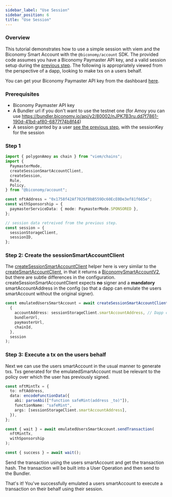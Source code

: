 ```yaml
---
sidebar_label: "Use Session"
sidebar_position: 6
title: "Use Session"
---
```


### Overview

This tutorial demonstrates how to use a simple session with viem and the Biconomy Smart Account with the `@biconomy/account` SDK. The provided code assumes you have a Biconomy Paymaster API key, and a valid session setup during the [previous step](./createSession). The following is appropriately viewed from the perspective of a dapp, looking to make txs on a users behalf.

You can get your Biconomy Paymaster API key from the dashboard [here](https://dashboard.biconomy.io/).

### Prerequisites

- Biconomy Paymaster API key
- A Bundler url if you don't want to use the testnet one (for Amoy you can use https://bundler.biconomy.io/api/v2/80002/nJPK7B3ru.dd7f7861-190d-41bd-af80-6877f74b8f44)
- A session granted by a user [see the previous step](./createSession), with the sessionKey for the session

### Step 1

```typescript
import { polygonAmoy as chain } from "viem/chains";
import {
  PaymasterMode,
  createSessionSmartAccountClient,
  createSession,
  Rule,
  Policy,
} from "@biconomy/account";

const nftAddress = "0x1758f42Af7026fBbB559Dc60EcE0De3ef81f665e";
const withSponsorship = {
  paymasterServiceData: { mode: PaymasterMode.SPONSORED },
};

// session data retreived from the previous step.
const session = {
  sessionStorageClient,
  sessionID,
};
```

### Step 2: Create the sessionSmartAccountClient

The [createSessionSmartAccountClient](https://bcnmy.github.io/biconomy-client-sdk/functions/createSessionSmartAccountClient.html) helper here is very similar to the [createSmartAccountClient](https://bcnmy.github.io/biconomy-client-sdk/functions/createSmartAccountClient.html), in that it returns a [BiconomySmartAccountV2](https://bcnmy.github.io/biconomy-client-sdk/classes/BiconomySmartAccountV2.html), but there are subtle differences in the configuration. createSessionSmartAccountClient expects **no** signer and a **mandatory** smartAccountAddress in the config (so that a dapp can emulate the users smartAccount without the original signer).

```typescript
const emulatedUsersSmartAccount = await createSessionSmartAccountClient(
  {
    accountAddress: sessionStorageClient.smartAccountAddress, // Dapp can set the account address on behalf of the user
    bundlerUrl,
    paymasterUrl,
    chainId,
  },
  session
);
```

### Step 3: Execute a tx on the users behalf

Next we can use the users smartAccount in the usual manner to generate txs. Txs generated for the emulatedSmartAccount must be relevant to the policy over which the user has previously signed.

```typescript
const nftMintTx = {
  to: nftAddress,
  data: encodeFunctionData({
    abi: parseAbi(["function safeMint(address _to)"]),
    functionName: "safeMint",
    args: [sessionStorageClient.smartAccountAddress],
  }),
};

const { wait } = await emulatedUsersSmartAccount.sendTransaction(
  nftMintTx,
  withSponsorship
);

const { success } = await wait();
```

Send the transaction using the users smartAccount and get the transaction hash. The transaction will be built into a User Operation and then send to the Bundler.

That's it! You've successfully emulated a users smartAccount to execute a transaction on their behalf using their session.
